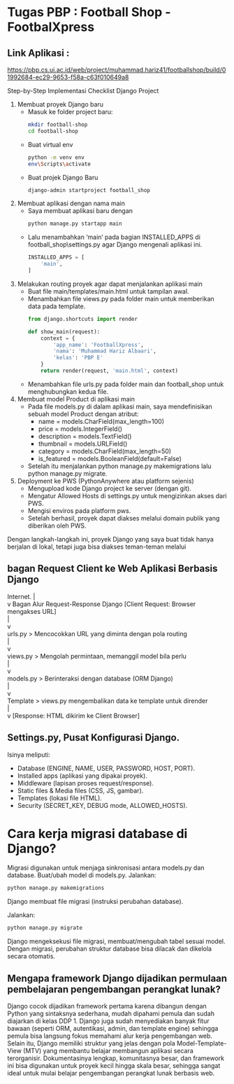# Tugas PBP : Football Shop - FootbalXpress

## Link Aplikasi : 
https://pbp.cs.ui.ac.id/web/project/muhammad.hariz41/footballshop/build/01992684-ec29-9653-f58a-c63f010649a8


Step-by-Step Implementasi Checklist Django Project

1.  Membuat proyek Django baru
    - Masuk ke folder project baru: 
        ```bash
        mkdir football-shop
        cd football-shop
        ```
    - Buat virtual env
        ```bash
        python -m venv env
        env\Scripts\activate
        ```
    - Buat projek Django Baru
        ```bash
        django-admin startproject football_shop
        ```
2.  Membuat aplikasi dengan nama main
    - Saya membuat aplikasi baru dengan
         ```bash
        python manage.py startapp main
        ```
    - Lalu menambahkan ‘main’ pada bagian INSTALLED_APPS di
      football_shop\settings.py agar Django mengenali aplikasi ini.
        ```python
        INSTALLED_APPS = [
            'main',
        ]
        ```
3.  Melakukan routing proyek agar dapat menjalankan aplikasi main
    - Buat file main/templates/main.html untuk tampilan awal.
    - Menambahkan file views.py pada folder main untuk memberikan data pada template.
        ```python
        from django.shortcuts import render

        def show_main(request):
            context = {
                'app_name': 'FootballXpress',           
                'nama': 'Muhammad Hariz Albaari',            
                'kelas': 'PBP E' 
            }
            return render(request, 'main.html', context)
        ```
    - Menambahkan file urls.py pada folder main dan football_shop untuk menghubungkan kedua file.
4.  Membuat model Product di aplikasi main
    - Pada file models.py di dalam aplikasi main, saya mendefinisikan
      sebuah model Product dengan atribut:
      - name = models.CharField(max_length=100)
      - price = models.IntegerField()
      - description = models.TextField()
      - thumbnail = models.URLField()
      - category = models.CharField(max_length=50)
      - is_featured = models.BooleanField(default=False)
    -   Setelah itu menjalankan python manage.py makemigrations lalu
        python manage.py migrate.
7.  Deployment ke PWS (PythonAnywhere atau platform sejenis)
    -   Mengupload kode Django project ke server (dengan git).
    -   Mengatur Allowed Hosts di settings.py untuk mengizinkan akses dari
        PWS.
    -   Mengisi enviros pada platform pws.
    -   Setelah berhasil, proyek dapat diakses melalui domain publik
        yang diberikan oleh PWS.

Dengan langkah-langkah ini, proyek Django yang saya buat tidak hanya
berjalan di lokal, tetapi juga bisa diakses teman-teman melalui

## bagan Request Client ke Web Aplikasi Berbasis Django 
Internet.
 |  
 v 
Bagan Alur Request-Response Django
[Client Request: Browser mengakses URL]  
 |  
 v   
urls.py     > Mencocokkan URL yang diminta dengan pola routing   
 |  
 v   
views.py    > Mengolah permintaan, memanggil model bila perlu  
 |  
 v   
models.py   > Berinteraksi dengan database (ORM Django)  
 |  
 v   
Template    > views.py mengembalikan data ke template untuk dirender  
 |  
 v 
[Response: HTML dikirim ke Client Browser]  


## Settings.py, Pusat Konfigurasi Django. 

Isinya meliputi:
- Database (ENGINE, NAME, USER, PASSWORD, HOST, PORT).
- Installed apps (aplikasi yang dipakai proyek).
- Middleware (lapisan proses request/response).
- Static files & Media files (CSS, JS, gambar).
- Templates (lokasi file HTML).
- Security (SECRET_KEY, DEBUG mode, ALLOWED_HOSTS).

# Cara kerja migrasi database di Django?
Migrasi digunakan untuk menjaga sinkronisasi antara models.py dan database.
Buat/ubah model di models.py.
Jalankan:
```bash
python manage.py makemigrations
```
Django membuat file migrasi (instruksi perubahan database).

Jalankan:
```bash
python manage.py migrate
```

Django mengeksekusi file migrasi, membuat/mengubah tabel sesuai model.
Dengan migrasi, perubahan struktur database bisa dilacak dan dikelola secara otomatis.

## Mengapa framework Django dijadikan permulaan pembelajaran pengembangan perangkat lunak?
Django cocok dijadikan framework pertama karena dibangun dengan Python yang sintaksnya sederhana, mudah dipahami pemula dan sudah diajarkan di kelas DDP 1. Django juga sudah menyediakan banyak fitur bawaan (seperti ORM, autentikasi, admin, dan template engine) sehingga pemula bisa langsung fokus memahami alur kerja pengembangan web. Selain itu, Django memiliki struktur yang jelas dengan pola Model-Template-View (MTV) yang membantu belajar membangun aplikasi secara terorganisir. Dokumentasinya lengkap, komunitasnya besar, dan framework ini bisa digunakan untuk proyek kecil hingga skala besar, sehingga sangat ideal untuk mulai belajar pengembangan perangkat lunak berbasis web.